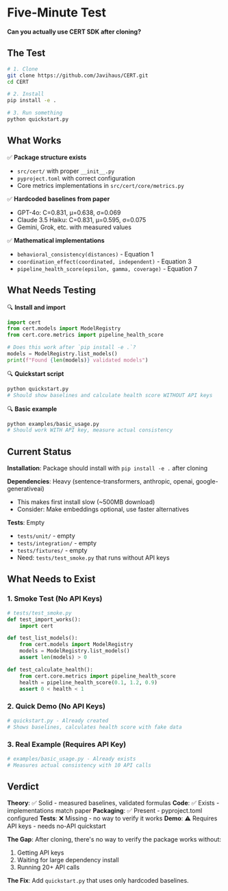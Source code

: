 # Five-Minute Test

**Can you actually use CERT SDK after cloning?**

## The Test

```bash
# 1. Clone
git clone https://github.com/Javihaus/CERT.git
cd CERT

# 2. Install
pip install -e .

# 3. Run something
python quickstart.py
```

## What Works

✅ **Package structure exists**
- `src/cert/` with proper `__init__.py`
- `pyproject.toml` with correct configuration
- Core metrics implementations in `src/cert/core/metrics.py`

✅ **Hardcoded baselines from paper**
- GPT-4o: C=0.831, μ=0.638, σ=0.069
- Claude 3.5 Haiku: C=0.831, μ=0.595, σ=0.075
- Gemini, Grok, etc. with measured values

✅ **Mathematical implementations**
- `behavioral_consistency(distances)` - Equation 1
- `coordination_effect(coordinated, independent)` - Equation 3
- `pipeline_health_score(epsilon, gamma, coverage)` - Equation 7

## What Needs Testing

🔍 **Install and import**
```python
import cert
from cert.models import ModelRegistry
from cert.core.metrics import pipeline_health_score

# Does this work after `pip install -e .`?
models = ModelRegistry.list_models()
print(f"Found {len(models)} validated models")
```

🔍 **Quickstart script**
```bash
python quickstart.py
# Should show baselines and calculate health score WITHOUT API keys
```

🔍 **Basic example**
```bash
python examples/basic_usage.py
# Should work WITH API key, measure actual consistency
```

## Current Status

**Installation**: Package should install with `pip install -e .` after cloning

**Dependencies**: Heavy (sentence-transformers, anthropic, openai, google-generativeai)
- This makes first install slow (~500MB download)
- Consider: Make embeddings optional, use faster alternatives

**Tests**: Empty
- `tests/unit/` - empty
- `tests/integration/` - empty
- `tests/fixtures/` - empty
- Need: `tests/test_smoke.py` that runs without API keys

## What Needs to Exist

### 1. Smoke Test (No API Keys)
```python
# tests/test_smoke.py
def test_import_works():
    import cert

def test_list_models():
    from cert.models import ModelRegistry
    models = ModelRegistry.list_models()
    assert len(models) > 0

def test_calculate_health():
    from cert.core.metrics import pipeline_health_score
    health = pipeline_health_score(0.1, 1.2, 0.9)
    assert 0 < health < 1
```

### 2. Quick Demo (No API Keys)
```python
# quickstart.py - Already created
# Shows baselines, calculates health score with fake data
```

### 3. Real Example (Requires API Key)
```python
# examples/basic_usage.py - Already exists
# Measures actual consistency with 10 API calls
```

## Verdict

**Theory**: ✅ Solid - measured baselines, validated formulas
**Code**: ✅ Exists - implementations match paper
**Packaging**: ✅ Present - pyproject.toml configured
**Tests**: ❌ Missing - no way to verify it works
**Demo**: ⚠️ Requires API keys - needs no-API quickstart

**The Gap**: After cloning, there's no way to verify the package works without:
1. Getting API keys
2. Waiting for large dependency install
3. Running 20+ API calls

**The Fix**: Add `quickstart.py` that uses only hardcoded baselines.

